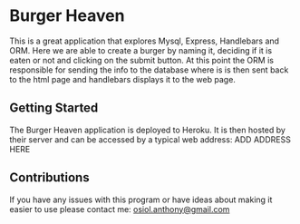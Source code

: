 # Burger Heaven

This is a great application that explores Mysql, Express, Handlebars and ORM. Here we are able to create a burger by naming it, deciding if it is eaten or not and clicking on the submit button. At this point the ORM is responsible for sending the info to the database where is is then sent back to the html page and handlebars displays it to the web page.

## Getting Started

The Burger Heaven application is deployed to Heroku. It is then hosted by their server and can be accessed by a typical web address: ADD ADDRESS HERE

## Contributions

If you have any issues with this program or have ideas about making it easier to use please contact me: osiol.anthony@gmail.com
